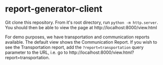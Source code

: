 # report-generator-client


Git clone this repository. From it's root directory, run
`python -m http.server`. You should then be able to view
the page at http://localhost:8000/view.html

For demo purposes, we have transportation and communication
reports available. The default view shows the Communication
Report. If you wish to see the Transportation report, add the
`?report=transportation` query parameter to the URL, i.e. go
to http://localhost:8000/view.html?report=transportation.
